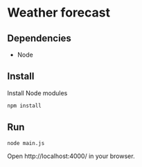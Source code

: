 Weather forecast
===

Dependencies
----
* Node

Install
----
Install Node modules
```bash
npm install
```

Run
----
```bash
node main.js
```
Open http://localhost:4000/ in your browser.
